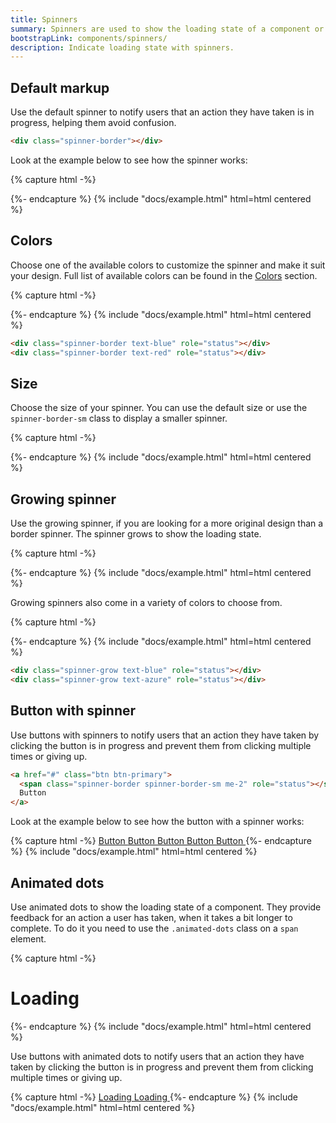 ```yaml
---
title: Spinners
summary: Spinners are used to show the loading state of a component or page. They provide feedback for an action a user has taken, when it takes a bit longer to complete.
bootstrapLink: components/spinners/
description: Indicate loading state with spinners.
---
```


## Default markup

Use the default spinner to notify users that an action they have taken is in progress, helping them avoid confusion.

```html
<div class="spinner-border"></div>
```

Look at the example below to see how the spinner works:

{% capture html -%}
<div class="spinner-border"></div>
{%- endcapture %}
{% include "docs/example.html" html=html centered %}


## Colors

Choose one of the available colors to customize the spinner and make it suit your design. Full list of available colors can be found in the [Colors](/ui/base/colors) section.

{% capture html -%}
<div class="spinner-border text-blue" role="status"></div>
<div class="spinner-border text-azure" role="status"></div>
<div class="spinner-border text-indigo" role="status"></div>
<div class="spinner-border text-purple" role="status"></div>
<div class="spinner-border text-pink" role="status"></div>
<div class="spinner-border text-red" role="status"></div>
<div class="spinner-border text-orange" role="status"></div>
<div class="spinner-border text-yellow" role="status"></div>
<div class="spinner-border text-lime" role="status"></div>
<div class="spinner-border text-green" role="status"></div>
<div class="spinner-border text-teal" role="status"></div>
<div class="spinner-border text-cyan" role="status"></div>
{%- endcapture %}
{% include "docs/example.html" html=html centered %}

```html
<div class="spinner-border text-blue" role="status"></div>
<div class="spinner-border text-red" role="status"></div>
```

## Size

Choose the size of your spinner. You can use the default size or use the `spinner-border-sm` class to display a smaller spinner.

{% capture html -%}
<div class="spinner-border" role="status"></div>
<div class="spinner-border spinner-border-sm" role="status"></div>
{%- endcapture %}
{% include "docs/example.html" html=html centered %}

## Growing spinner

Use the growing spinner, if you are looking for a more original design than a border spinner. The spinner grows to show the loading state.

{% capture html -%}
<div class="spinner-grow" role="status"></div>
{%- endcapture %}
{% include "docs/example.html" html=html centered %}

Growing spinners also come in a variety of colors to choose from.

{% capture html -%}
<div class="spinner-grow text-blue" role="status"></div>
<div class="spinner-grow text-azure" role="status"></div>
<div class="spinner-grow text-indigo" role="status"></div>
<div class="spinner-grow text-purple" role="status"></div>
<div class="spinner-grow text-pink" role="status"></div>
<div class="spinner-grow text-red" role="status"></div>
<div class="spinner-grow text-orange" role="status"></div>
<div class="spinner-grow text-yellow" role="status"></div>
<div class="spinner-grow text-lime" role="status"></div>
<div class="spinner-grow text-green" role="status"></div>
<div class="spinner-grow text-teal" role="status"></div>
<div class="spinner-grow text-cyan" role="status"></div>
{%- endcapture %}
{% include "docs/example.html" html=html centered %}

```html
<div class="spinner-grow text-blue" role="status"></div>
<div class="spinner-grow text-azure" role="status"></div>
```

## Button with spinner

Use buttons with spinners to notify users that an action they have taken by clicking the button is in progress and prevent them from clicking multiple times or giving up.

```html
<a href="#" class="btn btn-primary">
  <span class="spinner-border spinner-border-sm me-2" role="status"></span>
  Button
</a>
```

Look at the example below to see how the button with a spinner works:

{% capture html -%}
<a href="#" class="btn btn-primary">
  <span class="spinner-border spinner-border-sm me-2" role="status"></span>
  Button
</a>
<a href="#" class="btn btn-danger">
  <span class="spinner-border spinner-border-sm me-2" role="status"></span>
  Button
</a>
<a href="#" class="btn btn-warning">
  <span class="spinner-border spinner-border-sm me-2" role="status"></span>
  Button
</a>
<a href="#" class="btn btn-success">
  <span class="spinner-border spinner-border-sm me-2" role="status"></span>
  Button
</a>
<a href="#" class="btn">
  <span class="spinner-border spinner-border-sm me-2" role="status"></span>
  Button
</a>
{%- endcapture %}
{% include "docs/example.html" html=html centered %}

## Animated dots

Use animated dots to show the loading state of a component. They provide feedback for an action a user has taken, when it takes a bit longer to complete. To do it you need to use the `.animated-dots` class on a `span` element.

{% capture html -%}
<h1>Loading<span class="animated-dots"></span></h1>
{%- endcapture %}
{% include "docs/example.html" html=html centered %}

Use buttons with animated dots to notify users that an action they have taken by clicking the button is in progress and prevent them from clicking multiple times or giving up.

{% capture html -%}
<a href="#" class="btn btn-primary">
	Loading<span class="animated-dots"></span>
</a>
<a href="#" class="btn btn-primary disabled">
	Loading<span class="animated-dots"></span>
</a>
{%- endcapture %}
{% include "docs/example.html" html=html centered %}

